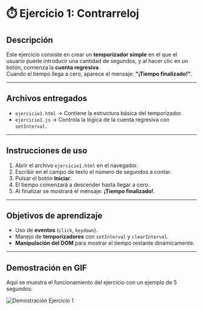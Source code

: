 # ⏱️ Ejercicio 1: Contrarreloj

## Descripción
Este ejercicio consiste en crear un **temporizador simple** en el que el usuario puede introducir una cantidad de segundos, y al hacer clic en un botón, comienza la **cuenta regresiva**.  
Cuando el tiempo llega a cero, aparece el mensaje: **"¡Tiempo finalizado!"**.

---

## Archivos entregados
- `ejercicio1.html` → Contiene la estructura básica del temporizador.
- `ejercicio1.js` → Controla la lógica de la cuenta regresiva con `setInterval`.

---

## Instrucciones de uso
1. Abrir el archivo `ejercicio1.html` en el navegador.  
2. Escribir en el campo de texto el número de segundos a contar.  
3. Pulsar el botón **Iniciar**.  
4. El tiempo comenzará a descender hasta llegar a cero.  
5. Al finalizar se mostrará el mensaje: **¡Tiempo finalizado!**.

---

## Objetivos de aprendizaje
- Uso de **eventos** (`click`, `keydown`).  
- Manejo de **temporizadores** con `setInterval` y `clearInterval`.  
- **Manipulación del DOM** para mostrar el tiempo restante dinámicamente.  

---

## Demostración en GIF
Aquí se muestra el funcionamiento del ejercicio con un ejemplo de 5 segundos:  

![Demostración Ejercicio 1](ejercicio1.gif)
